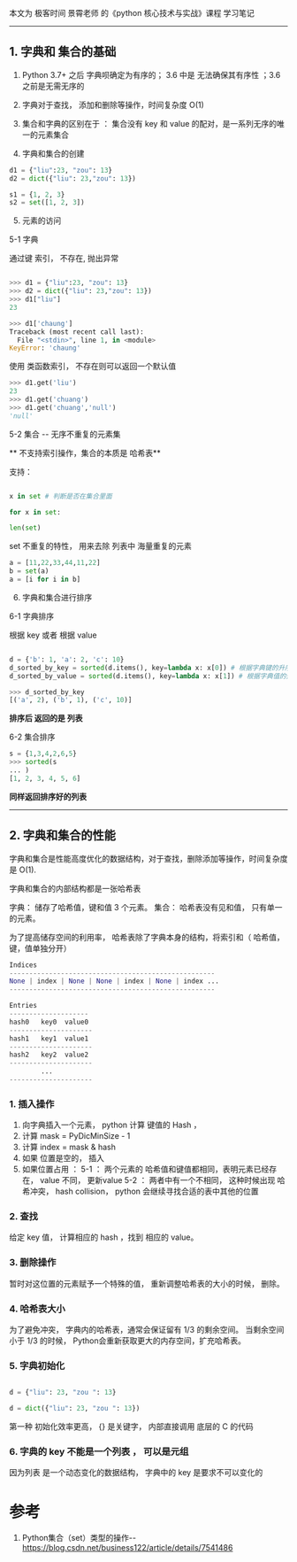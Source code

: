 本文为 极客时间 景霄老师 的《python 核心技术与实战》课程 学习笔记

----


## 1. 字典和 集合的基础

1. Python 3.7+ 之后 字典呗确定为有序的； 3.6 中是 无法确保其有序性 ；3.6 之前是无需无序的


2. 字典对于查找， 添加和删除等操作，时间复杂度 O(1)

3. 集合和字典的区别在于 ： 集合没有 key 和 value 的配对，是一系列无序的唯一的元素集合


4. 字典和集合的创建


```python
d1 = {"liu":23, "zou": 13}
d2 = dict({"liu": 23,"zou": 13})

s1 = {1, 2, 3}
s2 = set([1, 2, 3])

```

5. 元素的访问

5-1 字典

通过键 索引， 不存在, 抛出异常

```python

>>> d1 = {"liu":23, "zou": 13}
>>> d2 = dict({"liu": 23,"zou": 13})
>>> d1["liu"]
23

>>> d1['chaung']
Traceback (most recent call last):
  File "<stdin>", line 1, in <module>
KeyError: 'chaung'

```

使用 类函数索引， 不存在则可以返回一个默认值

```python
>>> d1.get('liu')
23
>>> d1.get('chuang')
>>> d1.get('chuang','null')
'null'

```

5-2 集合 -- 无序不重复的元素集

** 不支持索引操作，集合的本质是 哈希表**

支持：

```python

x in set # 判断是否在集合里面

for x in set:

len(set)

```

set 不重复的特性， 用来去除 列表中 海量重复的元素

```python
a = [11,22,33,44,11,22]
b = set(a)
a = [i for i in b]
```


6. 字典和集合进行排序

6-1 字典排序

根据 key 或者 根据 value

```python

d = {'b': 1, 'a': 2, 'c': 10}
d_sorted_by_key = sorted(d.items(), key=lambda x: x[0]) # 根据字典键的升序排序
d_sorted_by_value = sorted(d.items(), key=lambda x: x[1]) # 根据字典值的升序排序

>>> d_sorted_by_key
[('a', 2), ('b', 1), ('c', 10)]

```

**排序后 返回的是 列表**

6-2 集合排序

```python
s = {1,3,4,2,6,5}
>>> sorted(s
... )
[1, 2, 3, 4, 5, 6]


```

**同样返回排序好的列表**


----

## 2. 字典和集合的性能


字典和集合是性能高度优化的数据结构，对于查找，删除添加等操作，时间复杂度是 O(1).

字典和集合的内部结构都是一张哈希表

字典： 储存了哈希值，键和值 3 个元素。
集合： 哈希表没有见和值， 只有单一的元素。

为了提高储存空间的利用率， 哈希表除了字典本身的结构，将索引和（ 哈希值，键，值单独分开）

```python
Indices
----------------------------------------------------
None | index | None | None | index | None | index ...
----------------------------------------------------

Entries
--------------------
hash0   key0  value0
---------------------
hash1   key1  value1
---------------------
hash2   key2  value2
---------------------
        ...
---------------------


```



### 1. 插入操作

1. 向字典插入一个元素， python 计算 键值的 Hash ，
2. 计算 mask = PyDicMinSize - 1
3. 计算  index = mask & hash
4. 如果 位置是空的， 插入
5. 如果位置占用 ：
  5-1 ： 两个元素的 哈希值和键值都相同，表明元素已经存在， value 不同， 更新value
  5-2 ： 两者中有一个不相同， 这种时候出现 哈希冲突， hash collision，  python 会继续寻找合适的表中其他的位置


### 2. 查找

给定 key 值， 计算相应的 hash ，找到 相应的 value。


### 3. 删除操作

暂时对这位置的元素赋予一个特殊的值， 重新调整哈希表的大小的时候， 删除。

### 4. 哈希表大小

为了避免冲突， 字典内的哈希表，通常会保证留有 1/3 的剩余空间。
当剩余空间小于 1/3 的时候， Python会重新获取更大的内存空间，扩充哈希表。


### 5. 字典初始化

```python

d = {"liu": 23, "zou ": 13}

d = dict({"liu": 23, "zou ": 13})


```

第一种 初始化效率更高， {} 是关键字， 内部直接调用 底层的 C 的代码


### 6. 字典的 key  不能是一个列表 ， 可以是元组
因为列表 是一个动态变化的数据结构， 字典中的 key 是要求不可以变化的



# 参考

1. Python集合（set）类型的操作-- https://blog.csdn.net/business122/article/details/7541486




